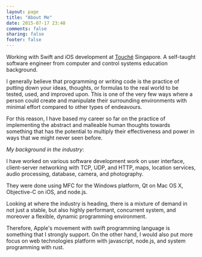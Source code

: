 ```yaml
---
layout: page
title: "About Me"
date: 2015-07-17 23:48
comments: false
sharing: false
footer: false
---
```


Working with Swift and iOS development at [Touché](https:///gotouche.com) Singapore. A self-taught software engineer from computer and control systems education background.

I generally believe that programming or writing code is the practice of putting down your ideas, thoughts, or formulas to the real world to be tested, used, and improved upon. This is one of the very few ways where a person could create and manipulate their surrounding environments with minimal effort compared to other types of endeavours.

For this reason, I have based my career so far on the practice of implementing the abstract and malleable human thoughts towards something that has the potential to multiply their effectiveness and power in ways that we might never seen before.

*My background in the industry*:

I have worked on various software development work on user interface, client-server networking with TCP, UDP, and HTTP, maps, location services, audio processing, database, camera, and photography.

They were done using MFC for the Windows platform, Qt on Mac OS X, Objective-C on iOS, and node.js.

Looking at where the industry is heading, there is a mixture of demand in not just a stable, but also highly performant, concurrent system, and moreover a flexible, dynamic programming environment.

Therefore, Apple's movement with swift programming language is something that I strongly support. On the other hand, I would also put more focus on web technologies platform with javascript, node.js, and system programming with rust.
